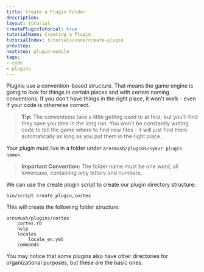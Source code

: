 ```yaml
---
title: Create a Plugin Folder
description:
layout: tutorial
createPluginTutorial: true
tutorialName: Creating a Plugin
tutorialIndex: tutorials/code/create-plugin
prevstep: 
nextstep: plugin-module
tags: 
- code
- plugins
---
```


Plugins use a convention-based structure.  That means the game engine is going to look for things in certain places and with certain naming conventions.  If you don't have things in the right place, it won't work - even if your code is otherwise correct.

> <i class="fa fa-info-circle"></i> **Tip:** The conventions take a little getting used to at first, but you'll find they save you time in the long run.  You won't be constantly writing code to tell the game where to find new files - it will just find them automatically as long as you put them in the right place.

Your plugin must live in a folder under `aresmush/plugins/<your plugin name>`.  

> **Important Convention:** The folder name must be one word, all lowercase, containing only letters and numbers.

We can use the create plugin script to create our plugin directory structure:

    bin/script create_plugin,cortex

This will create the following folder structure:

    aresmush/plugins/cortex
        cortex.rb
        help
        locales
            locale_en.yml
        commands

You may notice that some plugins also have other directories for organizational purposes, but these are the basic ones.
